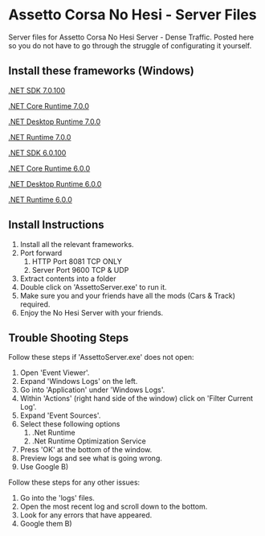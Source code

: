 # Assetto Corsa No Hesi - Server Files
 Server files for Assetto Corsa No Hesi Server - Dense Traffic. Posted here so you do not have to go through the struggle of configurating it yourself.

## Install these frameworks (Windows)
[.NET SDK 7.0.100](https://dotnet.microsoft.com/en-us/download/dotnet/thank-you/sdk-7.0.100-windows-x64-installer)

[.NET Core Runtime 7.0.0](https://dotnet.microsoft.com/en-us/download/dotnet/thank-you/runtime-aspnetcore-7.0.0-windows-x64-installer)

[.NET Desktop Runtime 7.0.0](https://dotnet.microsoft.com/en-us/download/dotnet/thank-you/runtime-desktop-7.0.0-windows-x64-installer)

[.NET Runtime 7.0.0](https://dotnet.microsoft.com/en-us/download/dotnet/thank-you/runtime-7.0.0-windows-x64-installer)

[.NET SDK 6.0.100](https://dotnet.microsoft.com/en-us/download/dotnet/thank-you/sdk-6.0.100-windows-x64-installer)

[.NET Core Runtime 6.0.0](https://dotnet.microsoft.com/en-us/download/dotnet/thank-you/runtime-aspnetcore-6.0.0-windows-x64-installer)

[.NET Desktop Runtime 6.0.0](https://dotnet.microsoft.com/en-us/download/dotnet/thank-you/runtime-desktop-6.0.0-windows-x64-installer)

[.NET Runtime 6.0.0](https://dotnet.microsoft.com/en-us/download/dotnet/thank-you/runtime-6.0.0-windows-x64-installer)

## Install Instructions
1. Install all the relevant frameworks.
2. Port forward
   1. HTTP Port 8081 TCP ONLY
   2. Server Port 9600 TCP & UDP
3. Extract contents into a folder
4. Double click on 'AssettoServer.exe' to run it.
5. Make sure you and your friends have all the mods (Cars & Track) required.
6. Enjoy the No Hesi Server with your friends.

## Trouble Shooting Steps
Follow these steps if 'AssettoServer.exe' does not open:
1. Open 'Event Viewer'.
2. Expand 'Windows Logs' on the left.
4. Go into 'Application' under 'Windows Logs'.
5. Within 'Actions' (right hand side of the window) click on 'Filter Current Log'.
6. Expand 'Event Sources'.
7. Select these following options
   1. .Net Runtime
   2. .Net Runtime Optimization Service
8. Press 'OK' at the bottom of the window.
9. Preview logs and see what is going wrong.
10. Use Google B)

Follow these steps for any other issues:
1. Go into the 'logs' files.
2. Open the most recent log and scroll down to the bottom.
3. Look for any errors that have appeared.
4. Google them B)
 
